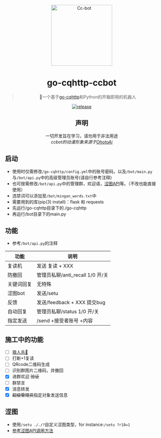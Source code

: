 <p align="center">
  <a href="https://www.pixiv.net/artworks/93066887">
    <img src="https://raw.githubusercontent.com/BlingCc233/go-cqhttp-ccbot/main/OtoAi.png" width="200" height="200" alt="Cc-bot">
  </a>
</p>

<div align="center">
  
# go-cqhttp-ccbot
> 🤖一个基于<a href="https://github.com/Mrs4s/go-cqhttp/releases">go-cqhttp</a>和Python的开箱即用的机器人

  <p align="center">
  <a href="https://github.com/BlingCc233/go-cqhttp-ccbot/releases">
    <img src="https://img.shields.io/github/v/release/BlingCc233/go-cqhttp-ccbot?color=blueviolet&include_prereleases&style=for-the-badge" alt="release">
  </a>
</p>

## 声明
一切开发旨在学习，请勿用于非法用途
  <br/>
_ccbot的动漫形象来源于[OhotoAi](https://wonder-egg-priority.com/character/ai/)_
</div>

## 启动
- 使用时仅需修改`/go-cqhttp/config.yml`中的账号密码，以及`/bot/main.py`与`/bot/api.py`中的高级管理员账号(请自行参考注释)
- 也可按需修改`/bot/api.py`中的管理群，欢迎语，<a href="#涩图">涩图API</a>等。（不改也能直接使用）
- 违禁词可以添加至`/bot/mingan_words.txt`中
- 需要用到的库(pip(3) install)：flask 和 requests
- 先运行/go-cqhttp目录下的./go-cqhttp
- 再运行/bot目录下的main.py
## 功能
- 参考`/bot/api.py`的注释

| 功能        | 说明                       |
| ---------- | ------------------------- |
| 复读机      | 发送 复读 + XXX             |
| 防撤回      | 管理员私聊/anti_recall 1/0 开/关  |
| 关键词回复   | 无特殊                     |
| 涩图bot     | 发送/setu                  |
| 反馈        | 发送/feedback + XXX 提交bug |
| 自动回复     | 管理员私聊/status 1/0 开/关  |
| 指定发送     | /send +接受者账号 +内容     |

## 施工中的功能
- [ ] [狼人杀🐺](https://github.com/HUZHU-TEAM/Wolf-game "狼人杀")
- [ ] 打断+1复读
- [ ] QRcode二维码生成
- [ ] 识别群图片二维码，并撤回
- [X] 进群欢迎 ~~验证~~
- [ ] 群禁言
- [X] 消息转发
- [X] ~~超级管理员~~指定对象发送信息
## 涩图
- 使用`/setu ././?`自定义涩图类型，for instance:`/setu ?r18=1`
- <a href="https://api.lolicon.app/#/">参考涩图API调用方法</a>
